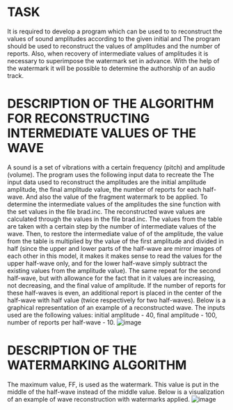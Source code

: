 # TASK
  It is required to develop a program which can be used to to reconstruct the values of sound amplitudes according to the given initial and The program should be used to reconstruct the values of amplitudes and the number of reports. Also, when recovery of intermediate values of amplitudes it is necessary to superimpose the watermark set in advance. With the help of the watermark it will be possible to determine the authorship of an audio track.

# DESCRIPTION OF THE ALGORITHM FOR RECONSTRUCTING INTERMEDIATE VALUES OF THE WAVE
  A sound is a set of vibrations with a certain frequency (pitch) and amplitude (volume). The program uses the following input data to recreate the The input data used to reconstruct the amplitudes are the initial amplitude amplitude, the final amplitude value, the number of reports for each half-wave. And also the value of the fragment watermark to be applied.
  To determine the intermediate values of the amplitudes the sine function with the set values in the file brad.inc. The reconstructed wave values are calculated through the values in the file brad.inc. The values from the table are taken with a certain step by the number of intermediate values of the wave. Then, to restore the intermediate value of of the amplitude, the value from the table is multiplied by the value of the first amplitude and divided in half (since the upper and lower parts of the half-wave are mirror images of each other in this model, it makes it makes sense to read the values for the upper half-wave only, and for the lower half-wave simply subtract the existing values from the amplitude value). The same repeat for the second half-wave, but with allowance for the fact that in it values are increasing, not decreasing, and the final value of amplitude.
  If the number of reports for these half-waves is even, an additional report is placed in the center of the half-wave with half value (twice respectively for two half-waves).
  Below is a graphical representation of an example of a reconstructed wave. The inputs used are the following values: initial amplitude - 40, final amplitude - 100, number of reports per half-wave - 10.
  ![image](https://user-images.githubusercontent.com/86018711/182868890-d1896071-e701-4d6e-ad1d-fa900b69fe4f.png)

# DESCRIPTION OF THE WATERMARKING ALGORITHM
  The maximum value, FF, is used as the watermark. This value is put in the middle of the half-wave instead of the middle value. Below is a visualization of an example of wave reconstruction with watermarks applied.
  ![image](https://user-images.githubusercontent.com/86018711/182869100-3745d9f5-cbfe-4ef6-8845-e1a456267438.png)
